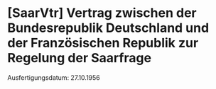 # [SaarVtr] Vertrag zwischen der Bundesrepublik Deutschland und der Französischen Republik zur Regelung der Saarfrage

Ausfertigungsdatum: 27.10.1956

 